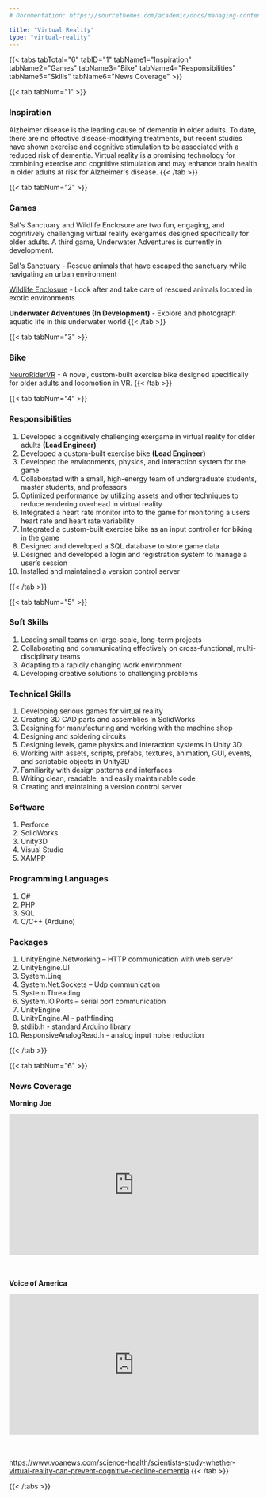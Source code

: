 ```yaml
---
# Documentation: https://sourcethemes.com/academic/docs/managing-content/

title: "Virtual Reality"
type: "virtual-reality"
---
```


{{< tabs tabTotal="6" tabID="1" tabName1="Inspiration" tabName2="Games" tabName3="Bike" tabName4="Responsibilities" tabName5="Skills" tabName6="News Coverage" >}}


{{< tab tabNum="1" >}}
### <b>Inspiration</b>

Alzheimer disease is the leading cause of dementia in older adults. To date, there are no effective disease-modifying treatments, but recent studies have shown exercise and cognitive stimulation to be
associated with a reduced risk of dementia. Virtual reality is a promising technology for combining exercise and cognitive stimulation and may enhance brain health in older adults at risk for Alzheimer's disease.
{{< /tab >}}


{{< tab tabNum="2" >}}
### <b>Games</b>
Sal's Sanctuary and Wildlife Enclosure are two fun, engaging, and cognitively challenging virtual reality exergames designed specifically for older adults. A third game, Underwater Adventures is currently in development.

<a href="/project/sals-sanctuary/">Sal's Sanctuary</a> - Rescue animals that have escaped the sanctuary while navigating an urban environment

<a href="/project/wildlife-enclosure/">Wildlife Enclosure</a> - Look after and take care of rescued animals located in exotic environments

<b>Underwater Adventures (In Development)</b> - Explore and photograph aquatic life in this underwater world
{{< /tab >}}

{{< tab tabNum="3" >}}
### <b>Bike</b>
<a href="/project/vr-bike/">NeuroRiderVR</a> - A novel, custom-built exercise bike designed specifically for older adults and locomotion in VR.
{{< /tab >}}


{{< tab tabNum="4" >}}
### <b>Responsibilities</b>

<ol>
  <li>Developed a cognitively challenging exergame in virtual reality for older adults <b>(Lead Engineer)</b></li>
  <li>Developed a custom-built exercise bike <b>(Lead Engineer)</b></li>
  <li>Developed the environments, physics, and interaction system for the game</li>
  <li>Collaborated with a small, high-energy team of undergraduate students, master students, and professors</li>
  <li>Optimized performance by utilizing assets and other techniques to reduce rendering overhead in virtual reality</li>
  <li>Integrated a heart rate monitor into to the game for monitoring a users heart rate and heart rate variability</li>
  <li>Integrated a custom-built exercise bike as an input controller for biking in the game</li>
  <li>Designed and developed a SQL database to store game data</li>
  <li>Designed and developed a login and registration system to manage a user’s session</li>
  <li>Installed and maintained a version control server</li>
</ol>
{{< /tab >}}


{{< tab tabNum="5" >}}
### <b>Soft Skills</b>
<ol>
<li>Leading small teams on large-scale, long-term projects</li>
<li>Collaborating and communicating effectively on cross-functional, multi-disciplinary teams</li>
<li>Adapting to a rapidly changing work environment</li>
<li>Developing creative solutions to challenging problems</li>
</ol>

### <b>Technical Skills</b>
<ol>
<li>Developing serious games for virtual reality</li>
<li>Creating 3D CAD parts and assemblies In SolidWorks</li>
<li>Designing for manufacturing and working with the machine shop</li>
<li>Designing and soldering circuits</li>
<li>Designing levels, game physics and interaction systems in Unity 3D</li>
<li>Working with assets, scripts, prefabs, textures, animation, GUI, events, and scriptable objects in Unity3D</li>
<li>Familiarity with design patterns and interfaces</li>
<li>Writing clean, readable, and easily maintainable code</li>
<li>Creating and maintaining a version control server</li>
</ol>

### <b>Software</b>
<ol>
<li>Perforce</li>
<li>SolidWorks</li>
<li>Unity3D</li>
<li>Visual Studio</li>
<li>XAMPP</li>
</ol>

### <b>Programming Languages</b>
<ol>
<li>C#</li>
<li>PHP</li>
<li>SQL</li>
<li>C/C++ (Arduino)</li>
</ol>

### <b>Packages</b>
<ol>
<li>UnityEngine.Networking – HTTP communication with web server</li>
<li>UnityEngine.UI</li>
<li>System.Linq</li>
<li>System.Net.Sockets – Udp communication</li>
<li>System.Threading</li>
<li>System.IO.Ports – serial port communication</li>
<li>UnityEngine</li>
<li>UnityEngine.AI - pathfinding</li>
<li>stdlib.h - standard Arduino library</li>
<li>ResponsiveAnalogRead.h - analog input noise reduction</li>
</ol>
{{< /tab >}}


{{< tab tabNum="6" >}}
### <b>News Coverage</b>
<b>Morning Joe</b>
<div style="position: relative; padding-bottom: 56.25%; height: 0; overflow: hidden;">
  <iframe src="https://www.youtube.com/embed/HF0HMJgy9Q8" style="position: absolute; top: 0; left: 0; width: 100%; height: 100%; border:0;" allowfullscreen title="YouTube Video"></iframe>
</div>

<br><br>
<b>Voice of America</b>
<div style="position: relative; padding-bottom: 56.25%; height: 0; overflow: hidden;">
  <iframe src="https://www.youtube.com/embed/mMD8P0ECvd0" style="position: absolute; top: 0; left: 0; width: 100%; height: 100%; border:0;" allowfullscreen title="YouTube Video"></iframe>
</div>

<br><br>
https://www.voanews.com/science-health/scientists-study-whether-virtual-reality-can-prevent-cognitive-decline-dementia
{{< /tab >}}

{{< /tabs >}}
